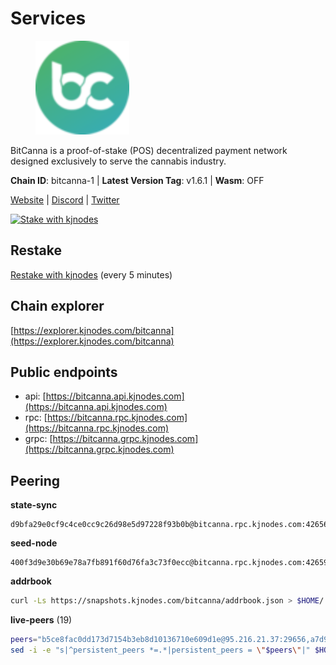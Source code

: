 # Services

<figure><img src="https://raw.githubusercontent.com/kj89/cosmos-images/main/logos/bitcanna.png" width="150" alt=""><figcaption></figcaption></figure>

BitCanna is a proof-of-stake (POS) decentralized payment network designed exclusively to serve the cannabis industry. 

**Chain ID**: bitcanna-1 | **Latest Version Tag**: v1.6.1 | **Wasm**: OFF

[Website](https://www.bitcanna.io) | [Discord](https://discord.gg/9AVrzaVQvs) | [Twitter](https://twitter.com/BitCannaGlobal)

[![Stake with kjnodes](https://i.ibb.co/cr44Q8j/button-stake-with-kjnodes.png)](https://restake.app/bitcanna/bcnavaloper1aym6s8eza7kjvnxuwxufrzccz6vqvgnsc47cc7)

## Restake

[Restake with kjnodes](https://restake.app/bitcanna/bcnavaloper1aym6s8eza7kjvnxuwxufrzccz6vqvgnsc47cc7) (every 5 minutes)
## Chain explorer
[https://explorer.kjnodes.com/bitcanna](https://explorer.kjnodes.com/bitcanna)

## Public endpoints

* api: [https://bitcanna.api.kjnodes.com](https://bitcanna.api.kjnodes.com)
* rpc: [https://bitcanna.rpc.kjnodes.com](https://bitcanna.rpc.kjnodes.com)
* grpc: [https://bitcanna.grpc.kjnodes.com](https://bitcanna.grpc.kjnodes.com)

## Peering

**state-sync**

```text
d9bfa29e0cf9c4ce0cc9c26d98e5d97228f93b0b@bitcanna.rpc.kjnodes.com:42656
```

**seed-node**

```text
400f3d9e30b69e78a7fb891f60d76fa3c73f0ecc@bitcanna.rpc.kjnodes.com:42659
```

**addrbook**
```bash
curl -Ls https://snapshots.kjnodes.com/bitcanna/addrbook.json > $HOME/.bcna/config/addrbook.json
```

**live-peers** (19)
```bash
peers="b5ce8fac0dd173d7154b3eb8d10136710e609d1e@95.216.21.37:29656,a7d96dc929824613315dcc1c90fee119f28cc51f@134.65.193.132:26656,89757803f40da51678451735445ad40d5b15e059@169.155.168.66:26656,d2247f7b919f0781c90ee61958d7044665a22d38@169.155.169.55:26656,b587bf827b5f680c417601b536ffbd505c88bb07@193.70.45.106:13056,97e4468ac589eac505a800411c635b14511a61bb@144.76.239.25:26656,104d7ec9d84c8da66b97d50669b8ba58f1b60470@62.171.180.31:26656,d9bfa29e0cf9c4ce0cc9c26d98e5d97228f93b0b@65.109.88.38:42656,881b4ec9a1d37587c44476a22c0864b08b1c88fe@195.3.221.21:13056,471518432477e31ea348af246c0b54095d41352c@78.47.210.209:26656,b212d5740b2e11e54f56b072dc13b6134650cfb5@169.155.168.54:26656,dd4d3c0de38aa0575436c34c237b33bc0dda3ef2@142.132.158.93:13056,320d0d38559140608b72a361db44b2a8f14bf0d1@107.181.229.154:16656,b7295f18b7150cc128d47c0546e2225179fc5427@202.61.194.254:60856,cb0848b84987c37ba0fa465585c6b9d6cec6deab@65.108.77.98:26696,35b0d76e165e5b6852665a5f234eb416b8e045a0@65.21.204.46:31656,88c6b1fa1c7fef98b4449b769eb2705476586664@65.109.92.241:21326,f68feb1847416930fa046a303242adde39ba92e6@154.12.232.8:26656,17065f4b6062471aa2e1e615d5061e200a1d44e0@62.171.190.198:26656"
sed -i -e "s|^persistent_peers *=.*|persistent_peers = \"$peers\"|" $HOME/.bcna/config/config.toml
```
